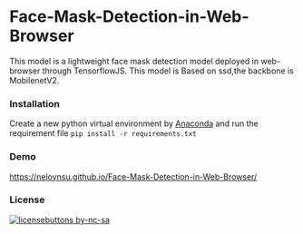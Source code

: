 # Face-Mask-Detection-in-Web-Browser
This model is a lightweight face mask detection model deployed in web-browser through TensorflowJS. This model is Based on ssd,the backbone is MobilenetV2.

### Installation
Create a new python virtual environment by [Anaconda](https://www.anaconda.com/) and run the requirement file `pip install -r requirements.txt`


### Demo 
https://neloynsu.github.io/Face-Mask-Detection-in-Web-Browser/


### License
[![licensebuttons by-nc-sa](https://licensebuttons.net/l/by-nc-sa/3.0/88x31.png)](https://creativecommons.org/licenses/by-nc-sa/4.0)